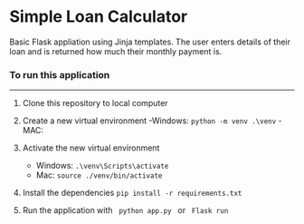 # Simple Loan Calculator
Basic Flask appliation using Jinja templates. The user enters details of their loan and is returned how much their monthly payment is.


### To run this application
---
1. Clone this repository to local computer

2. Create a new virtual environment
   -Windows: ``` python -m venv .\venv ```
   -MAC:

3. Activate the new virtual environment
   - Windows:  ```.\venv\Scripts\activate```
   - Mac:  ```source ./venv/bin/activate```

4. Install the dependencies ```pip install -r requirements.txt```

5. Run the application with 
        ```  python app.py  ```
                 or 
        ```  Flask run  ```